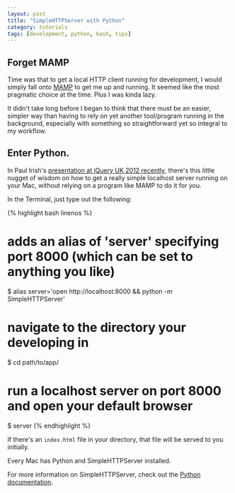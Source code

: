 ```yaml
---
layout: post
title: "SimpleHTTPServer with Python"
category: tutorials
tags: [development, python, bash, tips]
---
```


## Forget MAMP

Time was that to get a local HTTP client running for development, I would simply fall onto [MAMP](http://www.mamp.info) to get me up and running. It seemed like the most pragmatic choice at the time. Plus I was kinda lazy.

It didn't take long before I began to think that there must be an easier, simpler way than having to rely on yet another tool/program running in the background, especially with something so straightforward yet so integral to my workflow.

## Enter Python.

In Paul Irish's [presentation at jQuery UK 2012 recently](http://vimeo.com/40929961), there's this little nugget of wisdom on how to get a really simple localhost server running on your Mac, without relying on a program like MAMP to do it for you.

In the Terminal, just type out the following:

{% highlight bash linenos %}
# adds an alias of 'server' specifying port 8000 (which can be set to anything you like)
$ alias server='open http://localhost:8000 && python -m SimpleHTTPServer'

# navigate to the directory your developing in
$ cd path/to/app/

# run a localhost server on port 8000 and open your default browser 
$ server
{% endhighlight %}

If there's an `index.html` file in your directory, that file will be served to you initially.

Every Mac has Python and SimpleHTTPServer installed. 

For more information on SimpleHTTPServer, check out the [Python documentation](http://docs.python.org/library/simplehttpserver.html).
